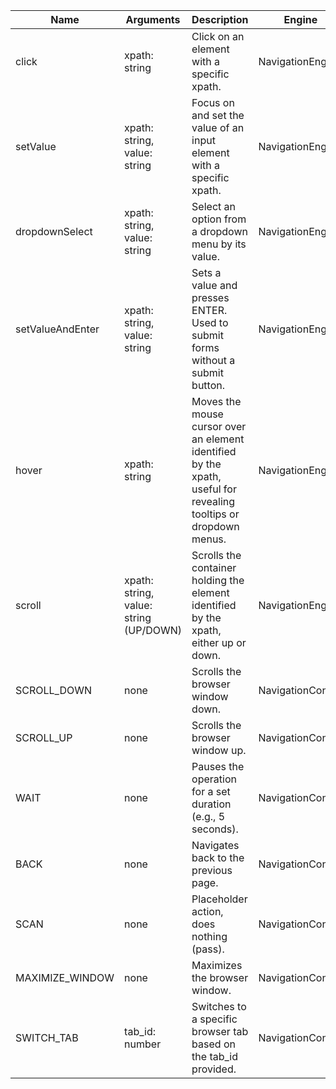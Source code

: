 


| Name              | Arguments                                  | Description                                                                                                      | Engine             |
|-------------------|--------------------------------------------|------------------------------------------------------------------------------------------------------------------|--------------------|
| click             | xpath: string                              | Click on an element with a specific xpath.                                                                       | NavigationEngine   |
| setValue          | xpath: string, value: string               | Focus on and set the value of an input element with a specific xpath.                                             | NavigationEngine   |
| dropdownSelect    | xpath: string, value: string               | Select an option from a dropdown menu by its value.                                                              | NavigationEngine   |
| setValueAndEnter  | xpath: string, value: string               | Sets a value and presses ENTER. Used to submit forms without a submit button.                                    | NavigationEngine   |
| hover             | xpath: string                              | Moves the mouse cursor over an element identified by the xpath, useful for revealing tooltips or dropdown menus.  | NavigationEngine   |
| scroll            | xpath: string, value: string (UP/DOWN)     | Scrolls the container holding the element identified by the xpath, either up or down.                            | NavigationEngine   |
| SCROLL_DOWN       | none                                       | Scrolls the browser window down.                                                                                 | NavigationControl  |
| SCROLL_UP         | none                                       | Scrolls the browser window up.                                                                                   | NavigationControl  |
| WAIT              | none                                       | Pauses the operation for a set duration (e.g., 5 seconds).                                                       | NavigationControl  |
| BACK              | none                                       | Navigates back to the previous page.                                                                             | NavigationControl  |
| SCAN              | none                                       | Placeholder action, does nothing (pass).                                                                         | NavigationControl  |
| MAXIMIZE_WINDOW   | none                                       | Maximizes the browser window.                                                                                    | NavigationControl  |
| SWITCH_TAB        | tab_id: number                             | Switches to a specific browser tab based on the tab_id provided.                                                 | NavigationControl  |


